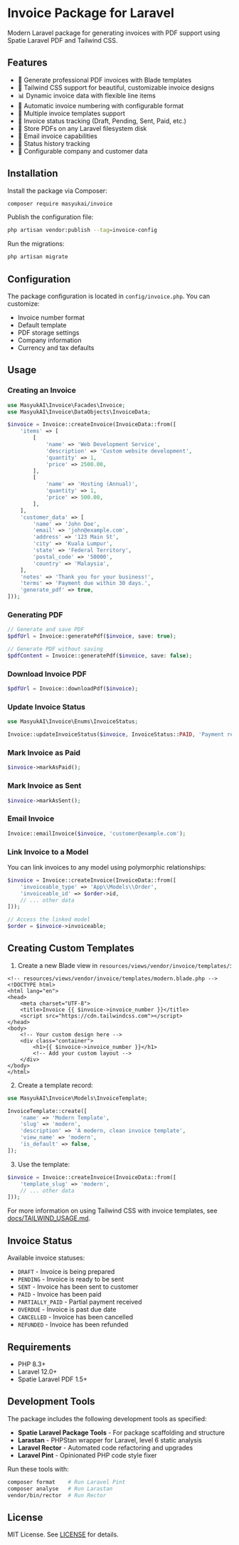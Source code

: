 # Invoice Package for Laravel

Modern Laravel package for generating invoices with PDF support using Spatie Laravel PDF and Tailwind CSS.

## Features

- 📄 Generate professional PDF invoices with Blade templates
- 🎨 Tailwind CSS support for beautiful, customizable invoice designs
- 📊 Dynamic invoice data with flexible line items
- 🔢 Automatic invoice numbering with configurable format
- 📝 Multiple invoice templates support
- 📱 Invoice status tracking (Draft, Pending, Sent, Paid, etc.)
- 💾 Store PDFs on any Laravel filesystem disk
- 📧 Email invoice capabilities
- 🔄 Status history tracking
- 🏢 Configurable company and customer data

## Installation

Install the package via Composer:

```bash
composer require masyukai/invoice
```

Publish the configuration file:

```bash
php artisan vendor:publish --tag=invoice-config
```

Run the migrations:

```bash
php artisan migrate
```

## Configuration

The package configuration is located in `config/invoice.php`. You can customize:

- Invoice number format
- Default template
- PDF storage settings
- Company information
- Currency and tax defaults

## Usage

### Creating an Invoice

```php
use MasyukAI\Invoice\Facades\Invoice;
use MasyukAI\Invoice\DataObjects\InvoiceData;

$invoice = Invoice::createInvoice(InvoiceData::from([
    'items' => [
        [
            'name' => 'Web Development Service',
            'description' => 'Custom website development',
            'quantity' => 1,
            'price' => 2500.00,
        ],
        [
            'name' => 'Hosting (Annual)',
            'quantity' => 1,
            'price' => 500.00,
        ],
    ],
    'customer_data' => [
        'name' => 'John Doe',
        'email' => 'john@example.com',
        'address' => '123 Main St',
        'city' => 'Kuala Lumpur',
        'state' => 'Federal Territory',
        'postal_code' => '50000',
        'country' => 'Malaysia',
    ],
    'notes' => 'Thank you for your business!',
    'terms' => 'Payment due within 30 days.',
    'generate_pdf' => true,
]));
```

### Generating PDF

```php
// Generate and save PDF
$pdfUrl = Invoice::generatePdf($invoice, save: true);

// Generate PDF without saving
$pdfContent = Invoice::generatePdf($invoice, save: false);
```

### Download Invoice PDF

```php
$pdfUrl = Invoice::downloadPdf($invoice);
```

### Update Invoice Status

```php
use MasyukAI\Invoice\Enums\InvoiceStatus;

Invoice::updateInvoiceStatus($invoice, InvoiceStatus::PAID, 'Payment received via bank transfer');
```

### Mark Invoice as Paid

```php
$invoice->markAsPaid();
```

### Mark Invoice as Sent

```php
$invoice->markAsSent();
```

### Email Invoice

```php
Invoice::emailInvoice($invoice, 'customer@example.com');
```

### Link Invoice to a Model

You can link invoices to any model using polymorphic relationships:

```php
$invoice = Invoice::createInvoice(InvoiceData::from([
    'invoiceable_type' => 'App\\Models\\Order',
    'invoiceable_id' => $order->id,
    // ... other data
]));

// Access the linked model
$order = $invoice->invoiceable;
```

## Creating Custom Templates

1. Create a new Blade view in `resources/views/vendor/invoice/templates/`:

```blade
<!-- resources/views/vendor/invoice/templates/modern.blade.php -->
<!DOCTYPE html>
<html lang="en">
<head>
    <meta charset="UTF-8">
    <title>Invoice {{ $invoice->invoice_number }}</title>
    <script src="https://cdn.tailwindcss.com"></script>
</head>
<body>
    <!-- Your custom design here -->
    <div class="container">
        <h1>{{ $invoice->invoice_number }}</h1>
        <!-- Add your custom layout -->
    </div>
</body>
</html>
```

2. Create a template record:

```php
use MasyukAI\Invoice\Models\InvoiceTemplate;

InvoiceTemplate::create([
    'name' => 'Modern Template',
    'slug' => 'modern',
    'description' => 'A modern, clean invoice template',
    'view_name' => 'modern',
    'is_default' => false,
]);
```

3. Use the template:

```php
$invoice = Invoice::createInvoice(InvoiceData::from([
    'template_slug' => 'modern',
    // ... other data
]));
```

For more information on using Tailwind CSS with invoice templates, see [docs/TAILWIND_USAGE.md](docs/TAILWIND_USAGE.md).

## Invoice Status

Available invoice statuses:

- `DRAFT` - Invoice is being prepared
- `PENDING` - Invoice is ready to be sent
- `SENT` - Invoice has been sent to customer
- `PAID` - Invoice has been paid
- `PARTIALLY_PAID` - Partial payment received
- `OVERDUE` - Invoice is past due date
- `CANCELLED` - Invoice has been cancelled
- `REFUNDED` - Invoice has been refunded

## Requirements

- PHP 8.3+
- Laravel 12.0+
- Spatie Laravel PDF 1.5+

## Development Tools

The package includes the following development tools as specified:

- **Spatie Laravel Package Tools** - For package scaffolding and structure
- **Larastan** - PHPStan wrapper for Laravel, level 6 static analysis
- **Laravel Rector** - Automated code refactoring and upgrades
- **Laravel Pint** - Opinionated PHP code style fixer

Run these tools with:

```bash
composer format    # Run Laravel Pint
composer analyse   # Run Larastan
vendor/bin/rector  # Run Rector
```

## License

MIT License. See [LICENSE](LICENSE.md) for details.
